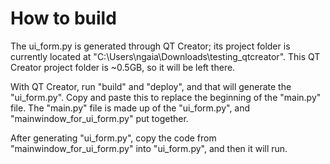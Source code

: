 # How to build

The ui_form.py is generated through QT Creator; its project folder is currently located at "C:\Users\ngaia\Downloads\testing_qtcreator". This QT Creator project folder is ~0.5GB, so it will be left there.

With QT Creator, run "build" and "deploy", and that will generate the "ui_form.py". Copy and paste this to replace the beginning of the "main.py" file. The "main.py" file is made up of the "ui_form.py", and "mainwindow_for_ui_form.py" put together.

After generating "ui_form.py", copy the code from "mainwindow_for_ui_form.py" into  "ui_form.py", and then it will run.